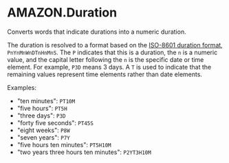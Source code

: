 # AMAZON\.Duration<a name="built-in-slot-duration"></a>

Converts words that indicate durations into a numeric duration\.

The duration is resolved to a format based on the [ISO\-8601 duration format](https://en.wikipedia.org/wiki/ISO_8601#Durations), `PnYnMnWnDTnHnMnS`\. The `P` indicates that this is a duration, the `n` is a numeric value, and the capital letter following the `n` is the specific date or time element\. For example, `P3D` means 3 days\. A `T` is used to indicate that the remaining values represent time elements rather than date elements\.

Examples:
+ "ten minutes": `PT10M`
+ "five hours": `PT5H`
+ "three days": `P3D`
+ "forty five seconds": `PT45S`
+ "eight weeks": `P8W`
+ "seven years": `P7Y`
+ "five hours ten minutes": `PT5H10M`
+ "two years three hours ten minutes": `P2YT3H10M`